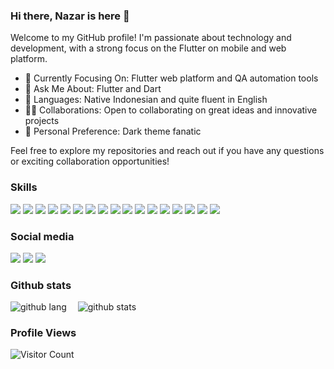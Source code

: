 ### Hi there, Nazar is here 👋
Welcome to my GitHub profile! I'm passionate about technology and development, with a strong focus on the Flutter on mobile and web platform.

- 🌱 Currently Focusing On: Flutter web platform and QA automation tools
- 💬 Ask Me About: Flutter and Dart
- 📣 Languages: Native Indonesian and quite fluent in English
- 🧑‍💻 Collaborations: Open to collaborating on great ideas and innovative projects
- 🧛 Personal Preference: Dark theme fanatic

Feel free to explore my repositories and reach out if you have any questions or exciting collaboration opportunities!

### Skills

![](https://img.shields.io/badge/Flutter-02569B?style=for-the-badge&logo=flutter&logoColor=white)
![](https://img.shields.io/badge/Dart-0175C2?style=for-the-badge&logo=dart&logoColor=white)
![](https://img.shields.io/badge/PHP-777BB4?style=for-the-badge&logo=php&logoColor=white)
![](https://img.shields.io/badge/JavaScript-F7DF1E?style=for-the-badge&logo=javascript&logoColor=black)
![](https://img.shields.io/badge/jQuery-0769AD?style=for-the-badge&logo=jquery&logoColor=white)
![](https://img.shields.io/badge/Fastlane-1B7FFE?style=for-the-badge&logo=fastlane&logoColor=white)
![](https://img.shields.io/badge/Codemagic-DB0C38?style=for-the-badge&logo=codemagic&logoColor=white)
![](https://img.shields.io/badge/Firebase-D62A02?style=for-the-badge&logo=firebase&logoColor=white)
![](https://img.shields.io/badge/Supabase-3DC88A?style=for-the-badge&logo=supabase&logoColor=white)
![](https://img.shields.io/badge/Laravel-F55247?style=for-the-badge&logo=laravel&logoColor=white)
![](https://img.shields.io/badge/Codeigniter-DD4814?style=for-the-badge&logo=codeigniter&logoColor=white)
![](https://img.shields.io/badge/Node.js-43853D?style=for-the-badge&logo=node.js&logoColor=white)
![](https://img.shields.io/badge/Express.js-FFFFFF?style=for-the-badge&logo=express&logoColor=black)
![](https://img.shields.io/badge/MySQL-31648D?style=for-the-badge&logo=mysql&logoColor=white)
![](https://img.shields.io/badge/MongoDB-4EA94B?style=for-the-badge&logo=mongodb&logoColor=white)
![](https://img.shields.io/badge/Cloudflare-F38020?style=for-the-badge&logo=cloudflare&logoColor=white)
![](https://img.shields.io/badge/CPanel-FF6C2C?style=for-the-badge&logo=cpanel&logoColor=white)


### Social media

[<img src="https://img.shields.io/badge/website-07405E?style=for-the-badge&logo=About.me&logoColor=white" />](https://nazar.web.id/)
[<img src="https://img.shields.io/badge/Gmail-D14836?style=for-the-badge&logo=gmail&logoColor=white" />](mailto:xpnazar@gmail.com)
[<img src="https://img.shields.io/badge/LinkedIn-0077B5?style=for-the-badge&logo=linkedin&logoColor=white" />](https://linkedin.com/in/nazarudin/) <br>

 
### Github stats

![github lang](https://github-readme-stats.vercel.app/api/top-langs/?username=nazarrd&count_private=true$cache_seconds=1800&theme=github_dark)&emsp;
![github stats](https://github-readme-stats.vercel.app/api?username=nazarrd&show_icons=true&count_private=true$cache_seconds=1800&theme=github_dark)<br>


### Profile Views

![Visitor Count](https://profile-counter.glitch.me/{nazarrd}/count.svg) 

